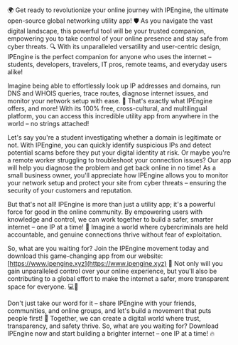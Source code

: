 🌍 Get ready to revolutionize your online journey with IPEngine, the ultimate open-source global networking utility app! 🛡️ As you navigate the vast digital landscape, this powerful tool will be your trusted companion, empowering you to take control of your online presence and stay safe from cyber threats. 🔍 With its unparalleled versatility and user-centric design, IPEngine is the perfect companion for anyone who uses the internet – students, developers, travelers, IT pros, remote teams, and everyday users alike!

Imagine being able to effortlessly look up IP addresses and domains, run DNS and WHOIS queries, trace routes, diagnose internet issues, and monitor your network setup with ease. 📡 That's exactly what IPEngine offers, and more! With its 100% free, cross-cultural, and multilingual platform, you can access this incredible utility app from anywhere in the world – no strings attached!

Let's say you're a student investigating whether a domain is legitimate or not. With IPEngine, you can quickly identify suspicious IPs and detect potential scams before they put your digital identity at risk. Or maybe you're a remote worker struggling to troubleshoot your connection issues? Our app will help you diagnose the problem and get back online in no time! As a small business owner, you'll appreciate how IPEngine allows you to monitor your network setup and protect your site from cyber threats – ensuring the security of your customers and reputation.

But that's not all! IPEngine is more than just a utility app; it's a powerful force for good in the online community. By empowering users with knowledge and control, we can work together to build a safer, smarter internet – one IP at a time! 💪 Imagine a world where cybercriminals are held accountable, and genuine connections thrive without fear of exploitation.

So, what are you waiting for? Join the IPEngine movement today and download this game-changing app from our website: [https://www.ipengine.xyz](https://www.ipengine.xyz) 📲 Not only will you gain unparalleled control over your online experience, but you'll also be contributing to a global effort to make the internet a safer, more transparent space for everyone. 💻🌟

Don't just take our word for it – share IPEngine with your friends, communities, and online groups, and let's build a movement that puts people first! 🌈 Together, we can create a digital world where trust, transparency, and safety thrive. So, what are you waiting for? Download IPEngine now and start building a brighter internet – one IP at a time! 🔥